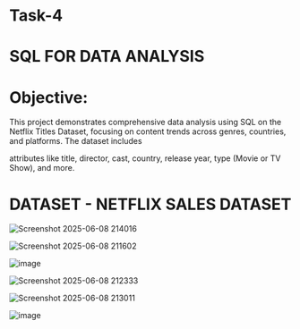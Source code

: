 # Task-4

# SQL FOR DATA ANALYSIS

# Objective:

This project demonstrates comprehensive data analysis using SQL on the Netflix Titles Dataset, focusing on content trends across genres, countries, and platforms. The dataset includes 

attributes like title, director, cast, country, release year, type (Movie or TV Show), and more.

# DATASET - NETFLIX SALES DATASET


![Screenshot 2025-06-08 214016](https://github.com/user-attachments/assets/47b204df-51e6-475a-81f1-de2f4442273f)

![Screenshot 2025-06-08 211602](https://github.com/user-attachments/assets/53bfae47-0ab6-4fbc-b62c-eb0a964c973b)

![image](https://github.com/user-attachments/assets/a767cf86-6864-4995-b742-068e3e81fb80)


![Screenshot 2025-06-08 212333](https://github.com/user-attachments/assets/b3317d8f-db74-48d2-80a4-f608e2eb8726)

![Screenshot 2025-06-08 213011](https://github.com/user-attachments/assets/bc658bf5-4d07-48a1-85fd-64f4c776b01c)


![image](https://github.com/user-attachments/assets/19553478-017e-49da-89d8-dc64ac457e76)




